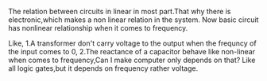 The relation between circuits in linear in most part.That why there is electronic,which makes a non linear relation in the system.
Now basic circuit has nonlinear relationship when it comes to frequency.

Like,
1.A transformer don't carry voltage to the output when the frequncy of the input comes to 0,
2.The reactance of a capacitor behave like non-linear when comes to frequency,Can I make computer only depends on that?
Like all logic gates,but it depends on frequency rather voltage.
